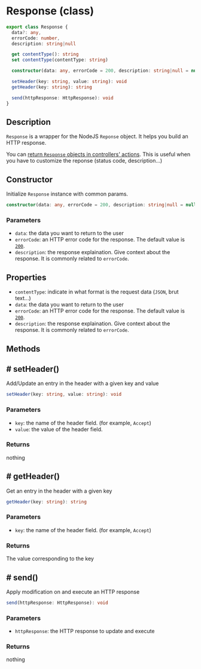 # Response (class)

```ts
export class Response {
  data?: any,
  errorCode: number,
  description: string|null

  get contentType(): string
  set contentType(contentType: string)

  constructor(data: any, errorCode = 200, description: string|null = null)

  setHeader(key: string, value: string): void
  getHeader(key: string): string

  send(httpResponse: HttpResponse): void
}
```

## Description

`Response` is a wrapper for the NodeJS `Reponse` object. It helps you build an HTTP response.

You can [return `Response` objects in controllers' actions](../controller/controller.md). This is useful when you have to customize the reponse (status code, description...)

## Constructor

Initialize `Response` instance with common params.

```ts
constructor(data: any, errorCode = 200, description: string|null = null)
```

### Parameters

- `data`: the data you want to return to the user
- `errorCode`: an HTTP error code for the response. The default value is [`200`](https://tools.ietf.org/html/rfc2616#section-10.2.1).
- `description`: the response explaination. Give context about the response. It is commonly related to `errorCode`.

## Properties

- `contentType`: indicate in what format is the request data (`JSON`, brut text...)
- `data`: the data you want to return to the user
- `errorCode`: an HTTP error code for the response. The default value is [`200`](https://tools.ietf.org/html/rfc2616#section-10.2.1).
- `description`: the response explaination. Give context about the response. It is commonly related to `errorCode`.

## Methods
## # setHeader()

Add/Update an entry in the header with a given key and value

```ts
setHeader(key: string, value: string): void
```

### Parameters

- `key`: the name of the header field. (for example, `Accept`)
- `value`: the value of the header field.

### Returns

nothing

## # getHeader()

Get an entry in the header with a given key

```ts
getHeader(key: string): string
```

### Parameters

- `key`: the name of the header field. (for example, `Accept`)

### Returns

The value corresponding to the key

## # send()

Apply modification on and execute an HTTP response

```ts
send(httpResponse: HttpResponse): void
```

### Parameters

- `httpResponse`: the HTTP response to update and execute

### Returns

nothing


